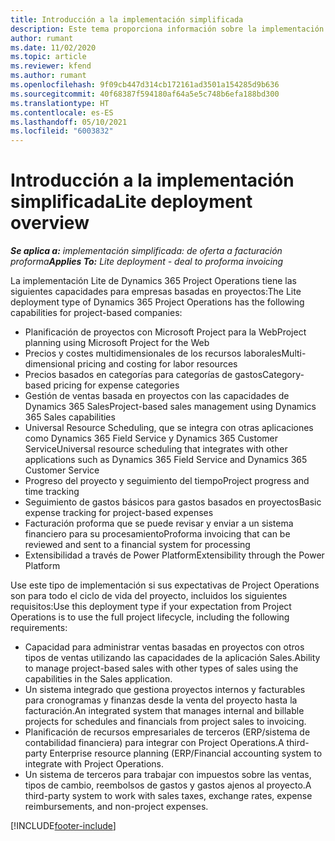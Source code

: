 ```yaml
---
title: Introducción a la implementación simplificada
description: Este tema proporciona información sobre la implementación ligera de Dynamics 365 Project Operations.
author: rumant
ms.date: 11/02/2020
ms.topic: article
ms.reviewer: kfend
ms.author: rumant
ms.openlocfilehash: 9f09cb447d314cb172161ad3501a154285d9b636
ms.sourcegitcommit: 40f68387f594180af64a5e5c748b6efa188bd300
ms.translationtype: HT
ms.contentlocale: es-ES
ms.lasthandoff: 05/10/2021
ms.locfileid: "6003832"
---
```

# <a name="lite-deployment-overview"></a><span data-ttu-id="69300-103">Introducción a la implementación simplificada</span><span class="sxs-lookup"><span data-stu-id="69300-103">Lite deployment overview</span></span>

<span data-ttu-id="69300-104">_**Se aplica a:** implementación simplificada: de oferta a facturación proforma_</span><span class="sxs-lookup"><span data-stu-id="69300-104">_**Applies To:** Lite deployment - deal to proforma invoicing_</span></span>

<span data-ttu-id="69300-105">La implementación Lite de Dynamics 365 Project Operations tiene las siguientes capacidades para empresas basadas en proyectos:</span><span class="sxs-lookup"><span data-stu-id="69300-105">The Lite deployment type of Dynamics 365 Project Operations has the following capabilities for project-based companies:</span></span>

- <span data-ttu-id="69300-106">Planificación de proyectos con Microsoft Project para la Web</span><span class="sxs-lookup"><span data-stu-id="69300-106">Project planning using Microsoft Project for the Web</span></span>
- <span data-ttu-id="69300-107">Precios y costes multidimensionales de los recursos laborales</span><span class="sxs-lookup"><span data-stu-id="69300-107">Multi-dimensional pricing and costing for labor resources</span></span>
- <span data-ttu-id="69300-108">Precios basados en categorías para categorías de gastos</span><span class="sxs-lookup"><span data-stu-id="69300-108">Category-based pricing for expense categories</span></span>
- <span data-ttu-id="69300-109">Gestión de ventas basada en proyectos con las capacidades de Dynamics 365 Sales</span><span class="sxs-lookup"><span data-stu-id="69300-109">Project-based sales management using Dynamics 365 Sales capabilities</span></span>
- <span data-ttu-id="69300-110">Universal Resource Scheduling, que se integra con otras aplicaciones como Dynamics 365 Field Service y Dynamics 365 Customer Service</span><span class="sxs-lookup"><span data-stu-id="69300-110">Universal resource scheduling that integrates with other applications such as Dynamics 365 Field Service and Dynamics 365 Customer Service</span></span>
- <span data-ttu-id="69300-111">Progreso del proyecto y seguimiento del tiempo</span><span class="sxs-lookup"><span data-stu-id="69300-111">Project progress and time tracking</span></span>
- <span data-ttu-id="69300-112">Seguimiento de gastos básicos para gastos basados en proyectos</span><span class="sxs-lookup"><span data-stu-id="69300-112">Basic expense tracking for project-based expenses</span></span>
- <span data-ttu-id="69300-113">Facturación proforma que se puede revisar y enviar a un sistema financiero para su procesamiento</span><span class="sxs-lookup"><span data-stu-id="69300-113">Proforma invoicing that can be reviewed and sent to a financial system for processing</span></span>
- <span data-ttu-id="69300-114">Extensibilidad a través de Power Platform</span><span class="sxs-lookup"><span data-stu-id="69300-114">Extensibility through the Power Platform</span></span>

<span data-ttu-id="69300-115">Use este tipo de implementación si sus expectativas de Project Operations son para todo el ciclo de vida del proyecto, incluidos los siguientes requisitos:</span><span class="sxs-lookup"><span data-stu-id="69300-115">Use this deployment type if your expectation from Project Operations is to use the full project lifecycle, including the following requirements:</span></span>

- <span data-ttu-id="69300-116">Capacidad para administrar ventas basadas en proyectos con otros tipos de ventas utilizando las capacidades de la aplicación Sales.</span><span class="sxs-lookup"><span data-stu-id="69300-116">Ability to manage project-based sales with other types of sales using the capabilities in the Sales application.</span></span>
- <span data-ttu-id="69300-117">Un sistema integrado que gestiona proyectos internos y facturables para cronogramas y finanzas desde la venta del proyecto hasta la facturación.</span><span class="sxs-lookup"><span data-stu-id="69300-117">An integrated system that manages internal and billable projects for schedules and financials from project sales to invoicing.</span></span>
- <span data-ttu-id="69300-118">Planificación de recursos empresariales de terceros (ERP/sistema de contabilidad financiera) para integrar con Project Operations.</span><span class="sxs-lookup"><span data-stu-id="69300-118">A third-party Enterprise resource planning (ERP/Financial accounting system to integrate with Project Operations.</span></span>
- <span data-ttu-id="69300-119">Un sistema de terceros para trabajar con impuestos sobre las ventas, tipos de cambio, reembolsos de gastos y gastos ajenos al proyecto.</span><span class="sxs-lookup"><span data-stu-id="69300-119">A third-party system to work with sales taxes, exchange rates, expense reimbursements, and non-project expenses.</span></span>


[!INCLUDE[footer-include](../includes/footer-banner.md)]
